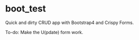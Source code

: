 # boot_test

Quick and dirty CRUD app with Bootstrap4 and Crispy Forms.

To-do: Make the U(pdate) form work.